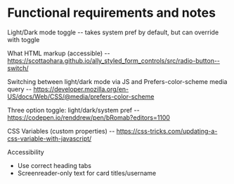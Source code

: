 # Functional requirements and notes

Light/Dark mode toggle -- takes system pref by default, but can override with toggle

What HTML markup (accessible) -- https://scottaohara.github.io/ally_styled_form_controls/src/radio-button--switch/

Switching between light/dark mode via JS and Prefers-color-scheme media query -- https://developer.mozilla.org/en-US/docs/Web/CSS/@media/prefers-color-scheme

Three option toggle: light/dark/system pref -- https://codepen.io/renddrew/pen/bRomab?editors=1100

CSS Variables (custom properties) -- https://css-tricks.com/updating-a-css-variable-with-javascript/

Accessibility 

- Use correct heading tabs
- Screenreader-only text for card titles/username